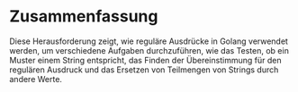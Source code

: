# Zusammenfassung

Diese Herausforderung zeigt, wie reguläre Ausdrücke in Golang verwendet werden, um verschiedene Aufgaben durchzuführen, wie das Testen, ob ein Muster einem String entspricht, das Finden der Übereinstimmung für den regulären Ausdruck und das Ersetzen von Teilmengen von Strings durch andere Werte.
